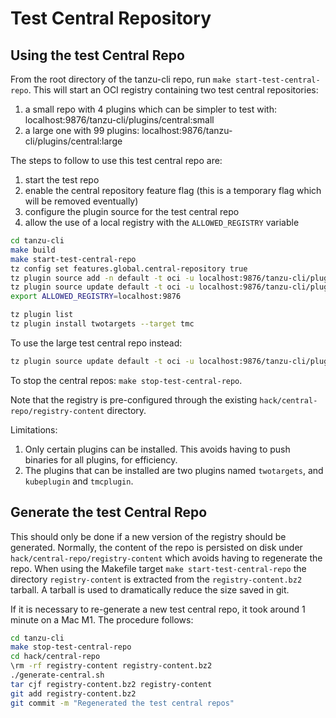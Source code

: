 # Test Central Repository

## Using the test Central Repo

From the root directory of the tanzu-cli repo, run `make start-test-central-repo`.  This will start an OCI registry
containing two test central repositories:

1. a small repo with 4 plugins which can be simpler to test with: localhost:9876/tanzu-cli/plugins/central:small
1. a large one with 99 plugins: localhost:9876/tanzu-cli/plugins/central:large

The steps to follow to use this test central repo are:

1. start the test repo
1. enable the central repository feature flag (this is a temporary flag which will be removed eventually)
1. configure the plugin source for the test central repo
1. allow the use of a local registry with the `ALLOWED_REGISTRY` variable

```bash
cd tanzu-cli
make build
make start-test-central-repo
tz config set features.global.central-repository true
tz plugin source add -n default -t oci -u localhost:9876/tanzu-cli/plugins/central:small || true
tz plugin source update default -t oci -u localhost:9876/tanzu-cli/plugins/central:small
export ALLOWED_REGISTRY=localhost:9876

tz plugin list
tz plugin install twotargets --target tmc
```

To use the large test central repo instead:

```bash
tz plugin source update default -t oci -u localhost:9876/tanzu-cli/plugins/central:large
```

To stop the central repos: `make stop-test-central-repo`.

Note that the registry is pre-configured through the existing `hack/central-repo/registry-content` directory.

Limitations:

1. Only certain plugins can be installed.  This avoids having to push binaries for all plugins, for efficiency.
1. The plugins that can be installed are two plugins named `twotargets`, and `kubeplugin` and `tmcplugin`.

## Generate the test Central Repo

This should only be done if a new version of the registry should be generated.
Normally, the content of the repo is persisted on disk under `hack/central-repo/registry-content`
which avoids having to regenerate the repo.  When using the Makefile target `make start-test-central-repo`
the directory `registry-content` is extracted from the `registry-content.bz2` tarball.
A tarball is used to dramatically reduce the size saved in git.

If it is necessary to re-generate a new test central repo, it took around 1 minute on a Mac M1.
The procedure follows:

```bash
cd tanzu-cli
make stop-test-central-repo
cd hack/central-repo
\rm -rf registry-content registry-content.bz2
./generate-central.sh
tar cjf registry-content.bz2 registry-content
git add registry-content.bz2
git commit -m "Regenerated the test central repos"
```
